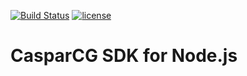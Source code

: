 [![Build Status](https://img.shields.io/travis/SVT/casparcg-node-sdk/master.svg)](https://travis-ci.org/SVT/casparcg-node-sdk)
[![license](https://img.shields.io/badge/license-GPLv3-blue.svg)](LICENSE)

# CasparCG SDK for Node.js
